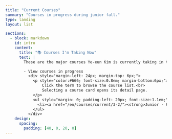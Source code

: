 ```yaml
---
title: "Current Courses"
summary: "Courses in progress during junior fall."
type: landing
layout: list

sections:
  - block: markdown
    id: intro
    content:
      title: "📚 Courses I'm Taking Now"
      text: |
        These are the major courses Ye-eun Kim is currently taking in the junior fall semester at Jeonbuk National University.

        - View courses in progress
          <div style="margin-left: 24px; margin-top: 6px;">
            <p style="color:#666; font-size:0.8em; margin-bottom:6px;">
                Click the term to browse the course list.<br>
                Selecting a course card opens its detail page.
            </p>
            <ul style="margin: 0; padding-left: 20px; font-size:1.1em;">
              <li><a href="/en/courses/current/3-2/"><strong>Junior · Fall</strong></a></li>
            </ul>
          </div>
    design:
      spacing:
        padding: [40, 0, 20, 0]
---
```

